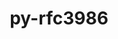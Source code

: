 ---
title: "py-rfc3986"
layout: cache
categories: [package, develop]
meta: {"compilers": ["none"], "num_specs": 14, "num_specs_by_stack": {"data-vis-sdk": 4, "e4s": 6, "e4s-neoverse-v2": 4, "root": 14}, "oss": ["ubuntu20.04", "ubuntu22.04"], "platforms": ["linux"], "stacks": ["data-vis-sdk", "e4s", "e4s-neoverse-v2", "root"], "targets": ["neoverse_v2", "x86_64_v3"], "versions": ["1.4.0"]}
spec_details: [{"compiler": "none", "hash": "5ybvbg4xhvoc2p4tucpu7kopg5w6mdbm", "os": "ubuntu22.04", "platform": "linux", "size": "-", "stacks": ["e4s", "root"], "target": "x86_64_v3", "variants": ["build_system=python_pip", "+idna2008"], "versions": ["1.4.0"]}, {"compiler": "none", "hash": "7ab54b4evizoib45o6qjth52i4dm4gfe", "os": "ubuntu20.04", "platform": "linux", "size": "-", "stacks": ["data-vis-sdk", "root"], "target": "x86_64_v3", "variants": ["build_system=python_pip", "+idna2008"], "versions": ["1.4.0"]}, {"compiler": "none", "hash": "7ob7qmvczj24wyz53w66l3wbhz63uymw", "os": "ubuntu22.04", "platform": "linux", "size": "-", "stacks": ["e4s", "root"], "target": "x86_64_v3", "variants": ["build_system=python_pip", "+idna2008"], "versions": ["1.4.0"]}, {"compiler": "none", "hash": "bvaulaiif5fi5ewlxsqqjcfpfgq7cprt", "os": "ubuntu22.04", "platform": "linux", "size": "-", "stacks": ["e4s-neoverse-v2", "root"], "target": "neoverse_v2", "variants": ["build_system=python_pip", "+idna2008"], "versions": ["1.4.0"]}, {"compiler": "none", "hash": "cd3dfrox7pljebz75gv4obc3oojrb7sg", "os": "ubuntu20.04", "platform": "linux", "size": "-", "stacks": ["data-vis-sdk", "root"], "target": "x86_64_v3", "variants": ["build_system=python_pip", "+idna2008"], "versions": ["1.4.0"]}, {"compiler": "none", "hash": "gnkxx4w5mxhzkh44yj2kx36g2x63zr6f", "os": "ubuntu20.04", "platform": "linux", "size": "-", "stacks": ["data-vis-sdk", "root"], "target": "x86_64_v3", "variants": ["build_system=python_pip", "+idna2008"], "versions": ["1.4.0"]}, {"compiler": "none", "hash": "hbcofzqavxax4qk65wimlqzdruokogsl", "os": "ubuntu22.04", "platform": "linux", "size": "-", "stacks": ["e4s-neoverse-v2", "root"], "target": "neoverse_v2", "variants": ["build_system=python_pip", "+idna2008"], "versions": ["1.4.0"]}, {"compiler": "none", "hash": "j5va5unwxaqg32fj74f6ra7ytqdoxtmr", "os": "ubuntu22.04", "platform": "linux", "size": "-", "stacks": ["e4s", "root"], "target": "x86_64_v3", "variants": ["build_system=python_pip", "+idna2008"], "versions": ["1.4.0"]}, {"compiler": "none", "hash": "kgvgshbdzjvuctw52nyajronoesccux7", "os": "ubuntu22.04", "platform": "linux", "size": "-", "stacks": ["e4s-neoverse-v2", "root"], "target": "neoverse_v2", "variants": ["build_system=python_pip", "+idna2008"], "versions": ["1.4.0"]}, {"compiler": "none", "hash": "kv75kn2wxd6xmhxvchnw3z33dakvewmo", "os": "ubuntu22.04", "platform": "linux", "size": "-", "stacks": ["e4s-neoverse-v2", "root"], "target": "neoverse_v2", "variants": ["build_system=python_pip", "+idna2008"], "versions": ["1.4.0"]}, {"compiler": "none", "hash": "neac6aowf7prbz3oqa7vttzovwwks3tt", "os": "ubuntu22.04", "platform": "linux", "size": "-", "stacks": ["e4s", "root"], "target": "x86_64_v3", "variants": ["build_system=python_pip", "+idna2008"], "versions": ["1.4.0"]}, {"compiler": "none", "hash": "rbvxleip4lc474kqc7uscab37lgazygj", "os": "ubuntu20.04", "platform": "linux", "size": "-", "stacks": ["data-vis-sdk", "root"], "target": "x86_64_v3", "variants": ["build_system=python_pip", "+idna2008"], "versions": ["1.4.0"]}, {"compiler": "none", "hash": "vmsnqsan6wp7z3zegctbzchrw3j7luuv", "os": "ubuntu22.04", "platform": "linux", "size": "-", "stacks": ["e4s", "root"], "target": "x86_64_v3", "variants": ["build_system=python_pip", "+idna2008"], "versions": ["1.4.0"]}, {"compiler": "none", "hash": "ylqfpouhw7x7bwveydkffthqkdxy3ab3", "os": "ubuntu22.04", "platform": "linux", "size": "-", "stacks": ["e4s", "root"], "target": "x86_64_v3", "variants": ["build_system=python_pip", "+idna2008"], "versions": ["1.4.0"]}]
---